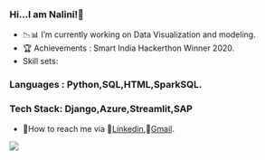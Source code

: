 ### Hi...I am Nalini!👋

- 📉📊 I’m currently working on Data Visualization and modeling.
- 🏆 Achievements : Smart India Hackerthon Winner 2020.
- Skill sets: </br>
 ### Languages : Python,SQL,HTML,SparkSQL.
 ### Tech Stack: Django,Azure,Streamlit,SAP
- 🔔How to reach me via 🔗[Linkedin](https://www.linkedin.com/in/nalini-kumari-22966319a/detail/contact-info/),📩[Gmail](nalinikumari900@gmail.com).
<img src="https://github-readme-stats.vercel.app/api?username=Nalini2799&&show_icons=true&title_color=e6fff2&icon_color=ffffb3&text_color=b3e0ff&bg_color=151515">
